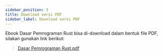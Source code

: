 ```yaml
---
sidebar_position: 3
title: Download versi PDF
sidebar_label: Download versi PDF
---
```


Ebook Dasar Pemrograman Rust bisa di-download dalam bentuk file PDF, silakan gunakan link berikut:

> [Dasar Pemrograman Rust.pdf](https://github.com/novalagung/dasarpemrogramanrust/raw/ebooks/dasarpemrogramanrust.pdf?v=v1.0.20231011)
